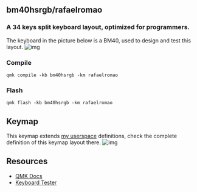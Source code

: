 ## bm40hsrgb/rafaelromao
### A 34 keys split keyboard layout, optimized for programmers.

The keyboard in the picture below is a BM40, used to design and test this layout.
![img](https://i.imgur.com/odzZLMc.jpg)

### Compile

`qmk compile -kb bm40hsrgb -km rafaelromao`

### Flash

`qmk flash -kb bm40hsrgb -km rafaelromao`

## Keymap

This keymap extends [my userspace](../../../../../users/rafaelromao/readme.md) definitions, check the complete definition of this keymap layout there.
![img](https://i.imgur.com/Z6HonNx.png)

## Resources

- [QMK Docs](https://docs.qmk.fm)
- [Keyboard Tester](https://config.qmk.fm/#/test)
